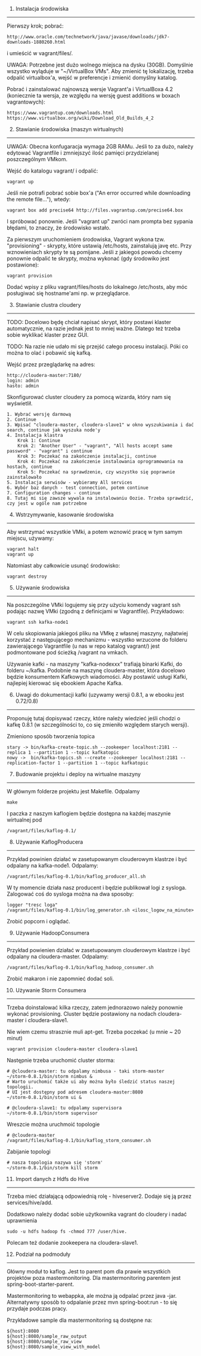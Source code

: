 1. Instalacja środowiska
------------------------
Pierwszy krok; pobrać:

    http://www.oracle.com/technetwork/java/javase/downloads/jdk7-downloads-1880260.html

i umieścić w vagrant/files/.

UWAGA: Potrzebne jest dużo wolnego miejsca na dysku (30GB). Domyślnie wszystko wyląduje w "~/VirtualBox VMs". Aby zmienić tę lokalizację, trzeba odpalić virtualbox'a, wejść w preferencje i zmienić domyślny katalog.

Pobrać i zainstalować najnowszą wersje Vagrant'a i VirtualBoxa 4.2 (koniecznie ta wersja, ze względu na wersję guest additions w boxach vagrantowych):
    
    https://www.vagrantup.com/downloads.html
    https://www.virtualbox.org/wiki/Download_Old_Builds_4_2


2. Stawianie środowiska (maszyn wirtualnych)
--------------------------------------------
UWAGA: Obecna konfugaracja wymaga 2GB RAMu. Jeśli to za dużo, należy edytować Vagrantfile i zmniejszyć ilość pamięci przydzielanej poszczególnym VMkom.

Wejść do katalogu vagrant/ i odpalić:

    vagrant up

Jeśli nie potrafi pobrać sobie box'a ("An error occurred while downloading the remote file..."), wtedy:

    vagrant box add precise64 http://files.vagrantup.com/precise64.box

I spróbować ponownie. Jeśli "vagrant up" zwróci nam prompta bez sypania błędami, to znaczy, że środowisko wstało.

Za pierwszym uruchomieniem środowiska, Vagrant wykona tzw. "provisioning" - skrypty, które ustawią /etc/hosts, zainstalują javę etc. Przy wznowieniach skrypty te są pomijane. Jeśli z jakiegoś powodu chcemy ponownie odpalić te skrypty, można wykonać (gdy środowiko jest postawione):

    vagrant provision

Dodać wpisy z pliku vagrant/files/hosts do lokalnego /etc/hosts, aby móc posługiwać się hostname'ami np. w przeglądarce.


3. Stawianie clustra cloudery
------------------------------------------
TODO: Docelowo będę chciał napisać skrypt, który postawi klaster automatycznie, na razie jednak jest to mniej ważne. Dlatego też trzeba sobie wyklikać klaster przez GUI.

TODO: Na razie nie udało mi się przejść całego procesu instalacji. Póki co można to olać i pobawić się kafką.

Wejść przez przeglądarkę na adres:
    
    http://cloudera-master:7180/
    login: admin
    hasło: admin

Skonfigurować cluster cloudery za pomocą wizarda, który nam się wyświetlił.

    1. Wybrać wersję darmową
    2. Continue
    3. Wpisać "cloudera-master, cloudera-slave1" w okno wyszukiwania i dać search, continue jak wyszuka node'y
    4. Instalacja klastra
        Krok 1: Continue
        Krok 2: "Another User" - "vagrant", "All hosts accept same password" - "vagrant" i continue
        Krok 3: Poczekać na zakończenie instalacji, continue
        Krok 4: Poczekać na zakończenie instalowania oprogramowania na hostach, continue
        Krok 5: Poczekać na sprawdzenie, czy wszystko się poprawnie zainstalowało
    5. Instalacja serwisów - wybieramy All services
    6. Wybór baz danych - test connection, potem continue
    7. Configuration changes - continue
    8. Tutaj mi się zawsze wywala na instalowaniu Oozie. Trzeba sprawdzić, czy jest w ogóle nam potrzebne


4. Wstrzymywanie, kasowanie środowiska
--------------------------------------
Aby wstrzymać wszystkie VMki, a potem wznowić pracę w tym samym miejscu, używamy:

    vagrant halt
    vagrant up

Natomiast aby całkowicie usunąć środowisko:

    vagrant destroy


5. Używanie środowiska
----------------------
Na poszczególne VMki logujemy się przy użyciu komendy vagrant ssh podając nazwę VMki (zgodną z definicjami w Vagrantfile). Przykładowo:

    vagrant ssh kafka-node1

W celu skopiowania jakiegoś pliku na VMkę z własnej maszyny, najłatwiej korzystać z następującego mechanizmu - wszystko wrzucone do folderu zawierającego Vagrantfile (u nas w repo katalog vagrant/) jest podmontowane pod ścieżką /vagrant na vmkach.

Używanie kafki - na maszyny "kafka-nodexxx" trafiają binarki Kafki, do folderu ~/kafka. Podobnie na maszynę cloudera-master, która docelowo będzie konsumentem Kafkowych wiadomości. Aby postawić usługi Kafki, najlepiej kierować się ebookiem Apache Kafka.


6. Uwagi do dokumentacji kafki (uzywamy wersji 0.8.1, a w ebooku jest 0.72/0.8)
-------------------------------------------------------------------------------
Proponuję tutaj dopisywać rzeczy, które należy wiedzieć jeśli chodzi o kafkę 0.8.1 (w szczególności to, co się zmieniło względem starych wersji).

Zmieniono sposób tworzenia topica

    stary -> bin/kafka-create-topic.sh --zookeeper localhost:2181 --replica 1 --partition 1 --topic kafkatopic
    nowy ->  bin/kafka-topics.sh --create --zookeeper localhost:2181 --replication-factor 1 --partition 1 --topic kafkatopic


7. Budowanie projektu i deploy na wirtualne maszyny
---------------------------------------------------
W głównym folderze projektu jest Makefile. Odpalamy

    make

I paczka z naszym kaflogiem będzie dostępna na każdej maszynie wirtualnej pod 

    /vagrant/files/kaflog-0.1/


8. Używanie KaflogProducera
---------------------------
Przykład powinien działać w zasetupowanym clouderowym klastrze i być odpalany na kafka-node1.
Odpalamy:

    /vagrant/files/kaflog-0.1/bin/kaflog_producer_all.sh 


W ty momencie działa nasz producent i będzie publikował logi z sysloga. Zalogować coś do sysloga można na dwa sposoby:

    logger "tresc loga"
    /vagrant/files/kaflog-0.1/bin/log_generator.sh <ilosc_logow_na_minute>

Zrobić popcorn i oglądać.

9. Używanie HadoopConsumera
---------------------------
Przykład powienien działać w zasetupowanym clouderowym klastrze i być odpalany na cloudera-master. 
Odpalamy:

    /vagrant/files/kaflog-0.1/bin/kaflog_hadoop_consumer.sh

Zrobić makaron i nie zapomnieć dodać soli.


10. Używanie Storm Consumera
---------------------------
Trzeba doinstalować kilka rzeczy, zatem jednorazowo należy ponownie wykonać provisioning. Cluster będzie postawiony
na nodach cloudera-master i cloudera-slave1.

Nie wiem czemu strasznie muli apt-get. Trzeba poczekać (u mnie ~ 20 minut)

    vagrant provision cloudera-master cloudera-slave1

Następnie trzeba uruchomić cluster storma:

    # @cloudera-master: tu odpalamy nimbusa - taki storm-master
    ~/storm-0.8.1/bin/storm nimbus &
    # Warto uruchomić także ui aby można było śledzić status naszej topologii.
    # UI jest dostępny pod adresem cloudera-master:8080
    ~/storm-0.8.1/bin/storm ui &

    # @cloudera-slave1: tu odpalamy supervisora
    ~/storm-0.8.1/bin/storm supervisor
    
 

Wreszcie można uruchmoić topologie

    # @cloudera-master
    /vagrant/files/kaflog-0.1/bin/kaflog_storm_consumer.sh

Zabijanie topologi

    # nasza topologia nazywa się 'storm'
    ~/storm-0.8.1/bin/storm kill storm

11. Import danych z Hdfs do Hive
--------------------------------
Trzeba mieć działającą odpowiednią rolę - hiveserver2. Dodaje się ją przez services/hive/add.

Dodatkowo należy dodać sobie użytkownika vagrant do cloudery i nadać uprawnienia 
    
    sudo -u hdfs hadoop fs -chmod 777 /user/hive.

Polecam też dodanie zookeepera na cloudera-slave1.

12. Podział na podmoduły
--------------------------------
Główny moduł to kaflog. Jest to parent pom dla prawie wszystkich projektów poza mastermonitoring. Dla mastermonitoring parentem jest spring-boot-starter-parent.

Mastermonitoring to webappka, ale można ją odpalać przez java -jar.
Alternatywny sposób to odpalanie przez mvn spring-boot:run - to się przydaje podczas pracy.

Przykładowe sample dla mastermonitoring są dostępne na:

    ${host}:8080
    ${host}:8080/sample_raw_output
    ${host}:8080/sample_raw_view
    ${host}:8080/sample_view_with_model